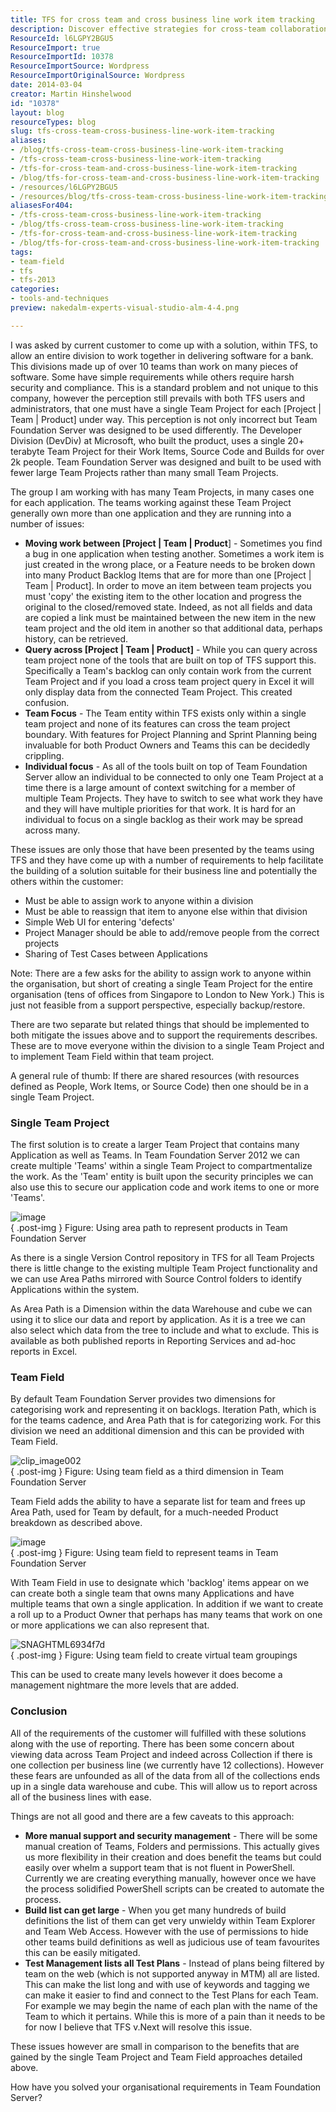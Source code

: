 ```yaml
---
title: TFS for cross team and cross business line work item tracking
description: Discover effective strategies for cross-team collaboration in TFS, enhancing work item tracking and project management for software delivery across divisions.
ResourceId: l6LGPY2BGU5
ResourceImport: true
ResourceImportId: 10378
ResourceImportSource: Wordpress
ResourceImportOriginalSource: Wordpress
date: 2014-03-04
creator: Martin Hinshelwood
id: "10378"
layout: blog
resourceTypes: blog
slug: tfs-cross-team-cross-business-line-work-item-tracking
aliases:
- /blog/tfs-cross-team-cross-business-line-work-item-tracking
- /tfs-cross-team-cross-business-line-work-item-tracking
- /tfs-for-cross-team-and-cross-business-line-work-item-tracking
- /blog/tfs-for-cross-team-and-cross-business-line-work-item-tracking
- /resources/l6LGPY2BGU5
- /resources/blog/tfs-cross-team-cross-business-line-work-item-tracking
aliasesFor404:
- /tfs-cross-team-cross-business-line-work-item-tracking
- /blog/tfs-cross-team-cross-business-line-work-item-tracking
- /tfs-for-cross-team-and-cross-business-line-work-item-tracking
- /blog/tfs-for-cross-team-and-cross-business-line-work-item-tracking
tags:
- team-field
- tfs
- tfs-2013
categories:
- tools-and-techniques
preview: nakedalm-experts-visual-studio-alm-4-4.png

---
```

I was asked by current customer to come up with a solution, within TFS, to allow an entire division to work together in delivering software for a bank. This divisions made up of over 10 teams than work on many pieces of software. Some have simple requirements while others require harsh security and compliance. This is a standard problem and not unique to this company, however the perception still prevails with both TFS users and administrators, that one must have a single Team Project for each \[Project | Team | Product\] under way. This perception is not only incorrect but Team Foundation Server was designed to be used differently. The Developer Division (DevDiv) at Microsoft, who built the product, uses a single 20+ terabyte Team Project for their Work Items, Source Code and Builds for over 2k people. Team Foundation Server was designed and built to be used with fewer large Team Projects rather than many small Team Projects.

The group I am working with has many Team Projects, in many cases one for each application. The teams working against these Team Project generally own more than one application and they are running into a number of issues:

- **Moving work between \[Project | Team | Product**\] - Sometimes you find a bug in one application when testing another. Sometimes a work item is just created in the wrong place, or a Feature needs to be broken down into many Product Backlog Items that are for more than one \[Project | Team | Product\]. In order to move an item between team projects you must 'copy' the existing item to the other location and progress the original to the closed/removed state. Indeed, as not all fields and data are copied a link must be maintained between the new item in the new team project and the old item in another so that additional data, perhaps history, can be retrieved.
- **Query across \[Project | Team | Product\]** - While you can query across team project none of the tools that are built on top of TFS support this. Specifically a Team's backlog can only contain work from the current Team Project and if you load a cross team project query in Excel it will only display data from the connected Team Project. This created confusion.
- **Team Focus** - The Team entity within TFS exists only within a single team project and none of its features can cross the team project boundary. With features for Project Planning and Sprint Planning being invaluable for both Product Owners and Teams this can be decidedly crippling.
- **Individual focus** - As all of the tools built on top of Team Foundation Server allow an individual to be connected to only one Team Project at a time there is a large amount of context switching for a member of multiple Team Projects. They have to switch to see what work they have and they will have multiple priorities for that work. It is hard for an individual to focus on a single backlog as their work may be spread across many.

These issues are only those that have been presented by the teams using TFS and they have come up with a number of requirements to help facilitate the building of a solution suitable for their business line and potentially the others within the customer:

- Must be able to assign work to anyone within a division
- Must be able to reassign that item to anyone else within that division
- Simple Web UI for entering 'defects'
- Project Manager should be able to add/remove people from the correct projects
- Sharing of Test Cases between Applications

Note: There are a few asks for the ability to assign work to anyone within the organisation, but short of creating a single Team Project for the entire organisation (tens of offices from Singapore to London to New York.) This is just not feasible from a support perspective, especially backup/restore.

There are two separate but related things that should be implemented to both mitigate the issues above and to support the requirements describes. These are to move everyone within the division to a single Team Project and to implement Team Field within that team project.

A general rule of thumb: If there are shared resources (with resources defined as People, Work Items, or Source Code) then one should be in a single Team Project.

### Single Team Project

The first solution is to create a larger Team Project that contains many Application as well as Teams. In Team Foundation Server 2012 we can create multiple 'Teams' within a single Team Project to compartmentalize the work. As the 'Team' entity is built upon the security principles we can also use this to secure our application code and work items to one or more 'Teams'.

![image](images/image-2-2.png "image")  
{ .post-img }
Figure: Using area path to represent products in Team Foundation Server

As there is a single Version Control repository in TFS for all Team Projects there is little change to the existing multiple Team Project functionality and we can use Area Paths mirrored with Source Control folders to identify Applications within the system.

As Area Path is a Dimension within the data Warehouse and cube we can using it to slice our data and report by application. As it is a tree we can also select which data from the tree to include and what to exclude. This is available as both published reports in Reporting Services and ad-hoc reports in Excel.

### Team Field

By default Team Foundation Server provides two dimensions for categorising work and representing it on backlogs. Iteration Path, which is for the teams cadence, and Area Path that is for categorizing work. For this division we need an additional dimension and this can be provided with Team Field.

![clip_image002](images/clip_image0021-1-1.png "clip_image002")  
{ .post-img }
Figure: Using team field as a third dimension in Team Foundation Server

Team Field adds the ability to have a separate list for team and frees up Area Path, used for Team by default, for a much-needed Product breakdown as described above.

![image](images/image1-3-3.png "image")  
{ .post-img }
Figure: Using team field to represent teams in Team Foundation Server

With Team Field in use to designate which 'backlog' items appear on we can create both a single team that owns many Applications and have multiple teams that own a single application. In addition if we want to create a roll up to a Product Owner that perhaps has many teams that work on one or more applications we can also represent that.

![SNAGHTML6934f7d](images/SNAGHTML6934f7d-5-5.png "SNAGHTML6934f7d")  
{ .post-img }
Figure: Using team field to create virtual team groupings

This can be used to create many levels however it does become a management nightmare the more levels that are added.

### Conclusion

All of the requirements of the customer will fulfilled with these solutions along with the use of reporting. There has been some concern about viewing data across Team Project and indeed across Collection if there is one collection per business line (we currently have 12 collections). However these fears are unfounded as all of the data from all of the collections ends up in a single data warehouse and cube. This will allow us to report across all of the business lines with ease.

Things are not all good and there are a few caveats to this approach:

- **More manual support and security management** - There will be some manual creation of Teams, Folders and permissions. This actually gives us more flexibility in their creation and does benefit the teams but could easily over whelm a support team that is not fluent in PowerShell. Currently we are creating everything manually, however once we have the process solidified PowerShell scripts can be created to automate the process.
- **Build list can get large** - When you get many hundreds of build definitions the list of them can get very unwieldy within Team Explorer and Team Web Access. However with the use of permissions to hide other teams build definitions as well as judicious use of team favourites this can be easily mitigated.
- **Test Management lists all Test Plans** - Instead of plans being filtered by team on the web (which is not supported anyway in MTM) all are listed. This can make the list long and with use of keywords and tagging we can make it easier to find and connect to the Test Plans for each Team. For example we may begin the name of each plan with the name of the Team to which it pertains. While this is more of a pain than it needs to be for now I believe that TFS v.Next will resolve this issue.

These issues however are small in comparison to the benefits that are gained by the single Team Project and Team Field approaches detailed above.

How have you solved your organisational requirements in Team Foundation Server?
